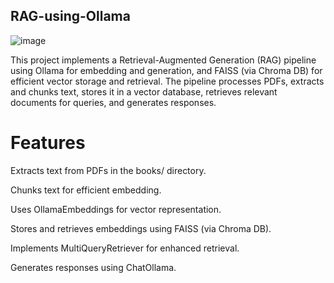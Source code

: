 ## RAG-using-Ollama

![image](https://github.com/user-attachments/assets/f87e2ac9-0334-4f66-9bbf-6f955a6578c3)

This project implements a Retrieval-Augmented Generation (RAG) pipeline using Ollama for embedding and generation, and FAISS (via Chroma DB) for efficient vector storage and retrieval. The pipeline processes PDFs, extracts and chunks text, stores it in a vector database, retrieves relevant documents for queries, and generates responses.

# Features
Extracts text from PDFs in the books/ directory.

Chunks text for efficient embedding.

Uses OllamaEmbeddings for vector representation.

Stores and retrieves embeddings using FAISS (via Chroma DB).

Implements MultiQueryRetriever for enhanced retrieval.

Generates responses using ChatOllama.
